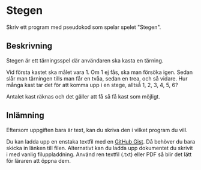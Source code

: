 # Stegen
Skriv ett program med pseudokod som spelar spelet "Stegen".

## Beskrivning
Stegen är ett tärningsspel där användaren ska kasta en tärning.

Vid första kastet ska målet vara 1. Om 1 ej fås, ska man försöka igen. Sedan slår man tärningen tills man får en tvåa, sedan en trea, och så vidare. Hur många kast tar det för att komma upp i en stege, alltså 1, 2, 3, 4, 5, 6?

Antalet kast räknas och det gäller att få så få kast som möjligt.

## Inlämning
Eftersom uppgiften bara är text, kan du skriva den i vilket program du vill.

Du kan ladda upp en enstaka textfil med en [GitHub Gist](https://gist.github.com/). Då behöver du bara skicka in länken till filen. Alternativt kan du ladda upp dokumentet du skrivit i med vanlig filuppladdning. Använd ren textfil (.txt) eller PDF så blir det lätt för läraren att öppna dem.
